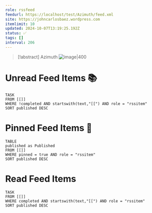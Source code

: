 ```yaml
---
role: rssfeed
feedurl: https://localhost/test/Azimuth/feed.xml
site: https://johncarlosbaez.wordpress.com
itemlimit: 10
updated: 2024-10-07T13:19:25.192Z
status: ✅
tags: []
interval: 206
---
```

> [!abstract] Azimuth
> <span class="rss-image">![image|400](https://s0.wp.com/i/buttonw-com.png)</span> 

# Unread Feed Items 📚
~~~dataview
TASK
FROM [[]]
WHERE !completed AND startswith(text,"[[") AND role = "rssitem"
SORT published DESC
~~~

# Pinned Feed Items 📍
~~~dataview
TABLE
published as Published
FROM [[]]
WHERE pinned = true AND role = "rssitem"
SORT published DESC
~~~

# Read Feed Items
~~~dataview
TASK
FROM [[]]
WHERE completed AND startswith(text,"[[") AND role = "rssitem"
SORT published DESC
~~~